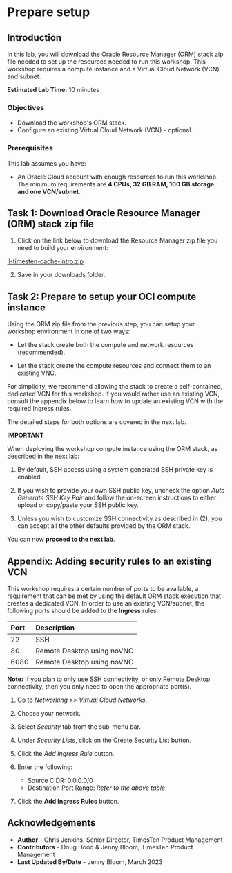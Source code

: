 # Prepare setup

## Introduction

In this lab, you will download the Oracle Resource Manager (ORM) stack zip file needed to set up the resources needed to run this workshop. This workshop requires a compute instance and a Virtual Cloud Network (VCN) and subnet.

**Estimated Lab Time:** 10 minutes

### Objectives

-   Download the workshop's ORM stack.
-   Configure an existing Virtual Cloud Network (VCN) - optional.

### Prerequisites

This lab assumes you have:

- An Oracle Cloud account with enough resources to run this workshop. The minimum requirements are **4 CPUs, 32 GB RAM, 100 GB storage and one VCN/subnet**.

## Task 1: Download Oracle Resource Manager (ORM) stack zip file

1.  Click on the link below to download the Resource Manager zip file you need to build your environment:

 [ll-timesten-cache-intro.zip](https://c4u04.objectstorage.us-ashburn-1.oci.customer-oci.com/p/EcTjWk2IuZPZeNnD_fYMcgUhdNDIDA6rt9gaFj_WZMiL7VvxPBNMY60837hu5hga/n/c4u04/b/livelabsfiles/o/data-management-library-files/ll-timesten-cache-intro.zip)

2.  Save in your downloads folder.



## Task 2: Prepare to setup your OCI compute instance

Using the ORM zip file from the previous step, you can setup your workshop environment in one of two ways:

- Let the stack create both the compute and network resources (recommended).

- Let the stack create the compute resources and connect them to an existing VNC.

For simplicity, we recommend allowing the stack to create a self-contained, dedicated VCN for this workshop. If you would rather use an existing VCN, consult the appendix below to learn how to update an existing VCN with the required Ingress rules.

The detailed steps for both options are covered in the next lab.

**IMPORTANT**

When deploying the workshop compute instance using the ORM stack, as described in the next lab:

1. By default, SSH access using a system generated SSH private key is enabled.

2. If you wish to provide your own SSH public key, uncheck the option *Auto Generate SSH Key Pair* and follow the on-screen instructions to either upload or copy/paste your SSH public key.  

3. Unless you wish to customize SSH connectivity as described in (2), you can accept all the other defaults provided by the ORM stack.

You can now **proceed to the next lab**.

## Appendix: Adding security rules to an existing VCN

This workshop requires a certain number of ports to be available, a requirement that can be met by using the default ORM stack execution that creates a dedicated VCN. In order to use an existing VCN/subnet, the following ports should be added to the **Ingress** rules.

| Port | Description                |
| :--- | :------------------------- |
| 22   | SSH                        |
| 80   | Remote Desktop using noVNC |
| 6080 | Remote Desktop using noVNC |

**Note:** If you plan to only use SSH connectivity, or only Remote Desktop connectivity, then you only need to open the appropriate port(s).


1.  Go to *Networking >> Virtual Cloud Networks*.

2.  Choose your network.

3.  Select *Security* tab from the sub-menu bar.

4.  Under *Security Lists*, click on the Create Security List button.

5.  Click the *Add Ingress Rule* button.

6.  Enter the following:
    - Source CIDR: 0.0.0.0/0
    - Destination Port Range: *Refer to the above table*

7.  Click the **Add Ingress Rules** button.

## Acknowledgements

* **Author** - Chris Jenkins, Senior Director, TimesTen Product Management
* **Contributors** -  Doug Hood & Jenny Bloom, TimesTen Product Management
* **Last Updated By/Date** - Jenny Bloom, March 2023
